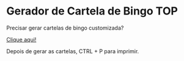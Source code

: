# Gerador de Cartela de Bingo TOP

Precisar gerar cartelas de bingo customizada?

[Clique aqui!](https://douglasfernandesjr.github.io/geradorcartelabingo/)

Depois de gerar as cartelas, CTRL + P para imprimir.
